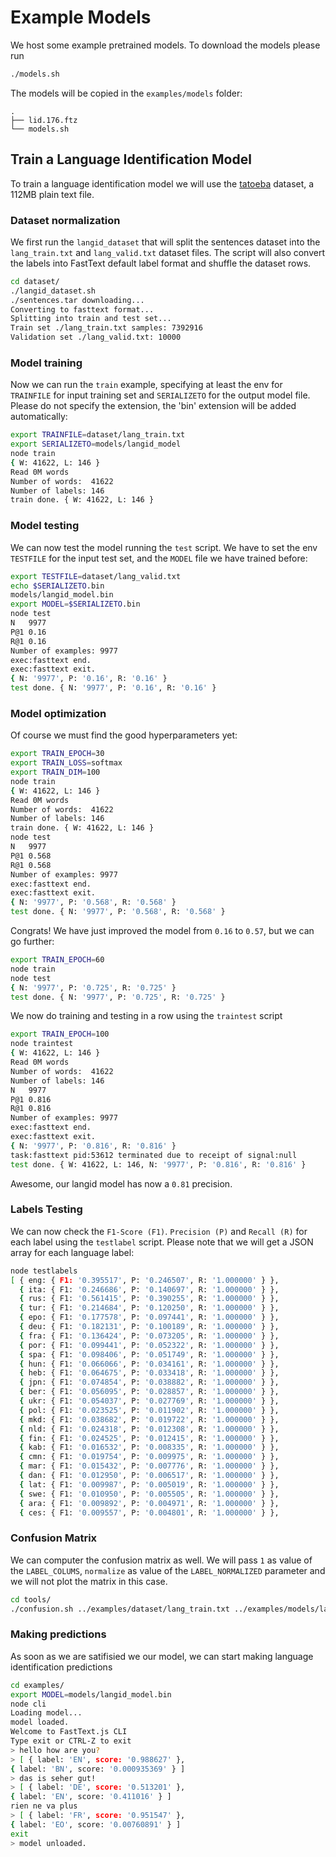 # Example Models
We host some example pretrained models. To download the models please run

```bash
./models.sh
```

The models will be copied in the `examples/models` folder:

```
.
├── lid.176.ftz
└── models.sh
```

## Train a Language Identification Model
To train a language identification model we will use the [tatoeba](https://tatoeba.org/eng/downloads) dataset, a 112MB plain text file.

### Dataset normalization

We first run the `langid_dataset` that will split the sentences dataset into the `lang_train.txt` and `lang_valid.txt` dataset files. The script will also convert the labels into FastText default label format and shuffle the dataset rows.

```bash
cd dataset/
./langid_dataset.sh
./sentences.tar downloading...
Converting to fasttext format...
Splitting into train and test set...
Train set ./lang_train.txt samples: 7392916
Validation set ./lang_valid.txt: 10000
```

### Model training

Now we can run the `train` example, specifying at least the env for `TRAINFILE` for input training set and `SERIALIZETO` for the output model file. Please do not specify the extension, the 'bin' extension will be added automatically:

```bash
export TRAINFILE=dataset/lang_train.txt
export SERIALIZETO=models/langid_model
node train
{ W: 41622, L: 146 }
Read 0M words
Number of words:  41622
Number of labels: 146
train done. { W: 41622, L: 146 }
```

### Model testing

We can now test the model running the `test` script. We have to set the env `TESTFILE` for the input test set, and the `MODEL` file we have trained before:

```bash
export TESTFILE=dataset/lang_valid.txt
echo $SERIALIZETO.bin
models/langid_model.bin
export MODEL=$SERIALIZETO.bin
node test
N	9977
P@1	0.16
R@1	0.16
Number of examples: 9977
exec:fasttext end.
exec:fasttext exit.
{ N: '9977', P: '0.16', R: '0.16' }
test done. { N: '9977', P: '0.16', R: '0.16' }
```

### Model optimization

Of course we must find the good hyperparameters yet:

```bash
export TRAIN_EPOCH=30
export TRAIN_LOSS=softmax
export TRAIN_DIM=100
node train
{ W: 41622, L: 146 }
Read 0M words
Number of words:  41622
Number of labels: 146
train done. { W: 41622, L: 146 }
node test
N	9977
P@1	0.568
R@1	0.568
Number of examples: 9977
exec:fasttext end.
exec:fasttext exit.
{ N: '9977', P: '0.568', R: '0.568' }
test done. { N: '9977', P: '0.568', R: '0.568' }
```

Congrats! We have just improved the model from `0.16` to `0.57`, but we can go further:

```bash
export TRAIN_EPOCH=60
node train
node test
{ N: '9977', P: '0.725', R: '0.725' }
test done. { N: '9977', P: '0.725', R: '0.725' }
```

We now do training and testing in a row using the `traintest` script
```bash
export TRAIN_EPOCH=100
node traintest
{ W: 41622, L: 146 }
Read 0M words
Number of words:  41622
Number of labels: 146
N	9977
P@1	0.816
R@1	0.816
Number of examples: 9977
exec:fasttext end.
exec:fasttext exit.
{ N: '9977', P: '0.816', R: '0.816' }
task:fasttext pid:53612 terminated due to receipt of signal:null
test done. { W: 41622, L: 146, N: '9977', P: '0.816', R: '0.816' }
```

Awesome, our langid model has now a `0.81` precision.

### Labels Testing

We can now check the `F1-Score (F1)`. `Precision (P)` and `Recall (R)` for each label using the `testlabel` script. Please note that we will get a JSON array for each language label:

```bash
node testlabels
[ { eng: { F1: '0.395517', P: '0.246507', R: '1.000000' } },
  { ita: { F1: '0.246686', P: '0.140697', R: '1.000000' } },
  { rus: { F1: '0.561415', P: '0.390255', R: '1.000000' } },
  { tur: { F1: '0.214684', P: '0.120250', R: '1.000000' } },
  { epo: { F1: '0.177578', P: '0.097441', R: '1.000000' } },
  { deu: { F1: '0.182131', P: '0.100189', R: '1.000000' } },
  { fra: { F1: '0.136424', P: '0.073205', R: '1.000000' } },
  { por: { F1: '0.099441', P: '0.052322', R: '1.000000' } },
  { spa: { F1: '0.098406', P: '0.051749', R: '1.000000' } },
  { hun: { F1: '0.066066', P: '0.034161', R: '1.000000' } },
  { heb: { F1: '0.064675', P: '0.033418', R: '1.000000' } },
  { jpn: { F1: '0.074854', P: '0.038882', R: '1.000000' } },
  { ber: { F1: '0.056095', P: '0.028857', R: '1.000000' } },
  { ukr: { F1: '0.054037', P: '0.027769', R: '1.000000' } },
  { pol: { F1: '0.023525', P: '0.011902', R: '1.000000' } },
  { mkd: { F1: '0.038682', P: '0.019722', R: '1.000000' } },
  { nld: { F1: '0.024318', P: '0.012308', R: '1.000000' } },
  { fin: { F1: '0.024525', P: '0.012415', R: '1.000000' } },
  { kab: { F1: '0.016532', P: '0.008335', R: '1.000000' } },
  { cmn: { F1: '0.019754', P: '0.009975', R: '1.000000' } },
  { mar: { F1: '0.015432', P: '0.007776', R: '1.000000' } },
  { dan: { F1: '0.012950', P: '0.006517', R: '1.000000' } },
  { lat: { F1: '0.009987', P: '0.005019', R: '1.000000' } },
  { swe: { F1: '0.010950', P: '0.005505', R: '1.000000' } },
  { ara: { F1: '0.009892', P: '0.004971', R: '1.000000' } },
  { ces: { F1: '0.009557', P: '0.004801', R: '1.000000' } },
  ```

  ### Confusion Matrix
  We can computer the confusion matrix as well. We will pass `1` as value of the `LABEL_COLUMS`, `normalize` as value of the `LABEL_NORMALIZED` parameter and we will not plot the matrix in this case.

  ```bash
  cd tools/
  ./confusion.sh ../examples/dataset/lang_train.txt ../examples/models/langid_model.bin 1 normalize
  ```

  ### Making predictions
  As soon as we are satifisied we our model, we can start making language identification predictions

  ```bash
cd examples/
export MODEL=models/langid_model.bin
node cli
Loading model...
model loaded.
Welcome to FastText.js CLI
Type exit or CTRL-Z to exit
> hello how are you?
> [ { label: 'EN', score: '0.988627' },
  { label: 'BN', score: '0.000935369' } ]
> das is seher gut!
> [ { label: 'DE', score: '0.513201' },
  { label: 'EN', score: '0.411016' } ]
rien ne va plus
> [ { label: 'FR', score: '0.951547' },
  { label: 'EO', score: '0.00760891' } ]
exit
> model unloaded.
  ```